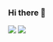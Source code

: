 ### Hi there 👋

![](https://img.shields.io/badge/Code-React-informational?style=flat&logo=react&color=61DAFB)
![](https://img.shields.io/badge/React-20232A?style=for-the-badge&logo=react&logoColor=61DAFB)

<!--
**micattoc/micattoc** is a ✨ _special_ ✨ repository because its `README.md` (this file) appears on your GitHub profile.

Here are some ideas to get you started:

- 🔭 I’m currently working on ...
- 🌱 I’m currently learning ...
- 👯 I’m looking to collaborate on ...
- 🤔 I’m looking for help with ...
- 💬 Ask me about ...
- 📫 How to reach me: ...
- 😄 Pronouns: ...
- ⚡ Fun fact: ...
-->
